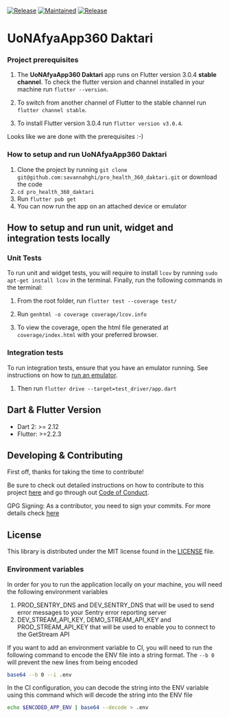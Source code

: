 [![Release](https://img.shields.io/badge/Version-^1.0.0-success.svg?style=for-the-badge)](https://shields.io/)
[![Maintained](https://img.shields.io/badge/Maintained-Actively-informational.svg?style=for-the-badge)](https://shields.io/)
[![Release](https://img.shields.io/badge/Coverage-100-success.svg?style=for-the-badge)](https://shields.io/)

# UoNAfyaApp360 Daktari

### Project prerequisites

1. The **UoNAfyaApp360 Daktari** app runs on Flutter version 3.0.4 **stable channel**. To check the flutter version and channel installed in your machine run `flutter --version`.

2. To switch from another channel of Flutter to the stable channel run `flutter channel stable`.

3. To install Flutter version 3.0.4 run `flutter version v3.0.4`.

Looks like we are done with the prerequisites :-)

### How to setup and run UoNAfyaApp360 Daktari

1. Clone the project by running `git clone git@github.com:savannahghi/pro_health_360_daktari.git` or download the code
2. `cd pro_health_360_daktari`
3. Run `flutter pub get`
4. You can now run the app on an attached device or emulator

## How to setup and run unit, widget and integration tests locally

### Unit Tests

To run unit and widget tests, you will require to install `lcov` by running `sudo apt-get install lcov` in the terminal. Finally, run the following commands in the terminal:

1. From the root folder, run `flutter test --coverage test/`

2. Run `genhtml -o coverage coverage/lcov.info`

3. To view the coverage, open the html file generated at `coverage/index.html` with your preferred browser.

### Integration tests

To run integration tests, ensure that you have an emulator running. See instructions on how to [run an emulator](https://flutter.dev/docs/get-started/install/linux#set-up-the-android-emulator).

1. Then run `flutter drive --target=test_driver/app.dart`

## Dart & Flutter Version

- Dart 2: >= 2.12
- Flutter: >=2.2.3

## Developing & Contributing

First off, thanks for taking the time to contribute!

Be sure to check out detailed instructions on how to contribute to this project [here](https://github.com/savannahghi/pro_health_360_daktari/blob/main/CONTRIBUTING.md) and go through out [Code of Conduct](https://github.com/savannahghi/pro_health_360_daktari/blob/main/CODE_OF_CONDUCT.md).

GPG Signing:
As a contributor, you need to sign your commits. For more details check [here](https://docs.github.com/en/github/authenticating-to-github/managing-commit-signature-verification/signing-commits)

## License

This library is distributed under the MIT license found in the [LICENSE](https://github.com/savannahghi/pro_health_360_daktari/blob/main/LICENSE) file.

### Environment variables

In order for you to run the application locally on your machine, you will need the following environment variables

1. PROD_SENTRY_DNS and DEV_SENTRY_DNS that will be used to send error messages to your Sentry error reporting server
2. DEV_STREAM_API_KEY, DEMO_STREAM_API_KEY and PROD_STREAM_API_KEY that will be used to enable you to connect to the GetStream API

If you want to add an environment variable to CI, you will need to run the following command to encode the ENV file into a string format. The `--b 0` will prevent the new lines from being encoded

```bash
base64 --b 0 --i .env
```

In the CI configuration, you can decode the string into the ENV variable using this command which will decode the string into the ENV file

```bash
echo $ENCODED_APP_ENV | base64 --decode > .env
```
